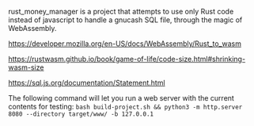rust_money_manager is a project that attempts to use only Rust code instead of javascript to handle a gnucash SQL file, through the magic of WebAssembly.

https://developer.mozilla.org/en-US/docs/WebAssembly/Rust_to_wasm

https://rustwasm.github.io/book/game-of-life/code-size.html#shrinking-wasm-size

https://sql.js.org/documentation/Statement.html

The following command will let you run a web server with the current contents for testing:
`bash build-project.sh && python3 -m http.server 8080 --directory target/www/ -b 127.0.0.1`
